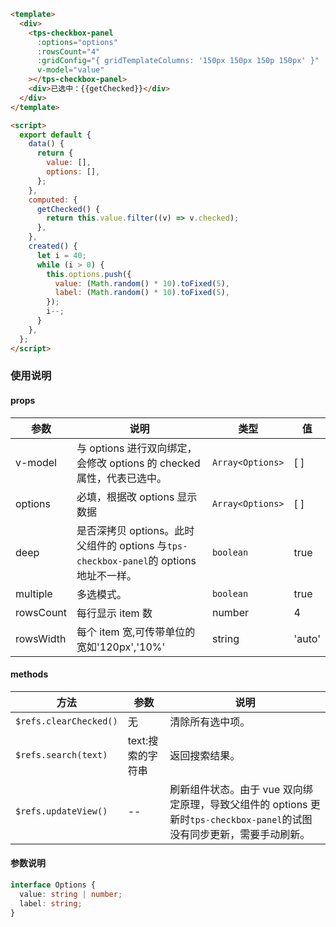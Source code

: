```html
<template>
  <div>
    <tps-checkbox-panel
      :options="options"
      :rowsCount="4"
      :gridConfig="{ gridTemplateColumns: '150px 150px 150p 150px' }"
      v-model="value"
    ></tps-checkbox-panel>
    <div>已选中：{{getChecked}}</div>
  </div>
</template>

<script>
  export default {
    data() {
      return {
        value: [],
        options: [],
      };
    },
    computed: {
      getChecked() {
        return this.value.filter((v) => v.checked);
      },
    },
    created() {
      let i = 40;
      while (i > 0) {
        this.options.push({
          value: (Math.random() * 10).toFixed(5),
          label: (Math.random() * 10).toFixed(5),
        });
        i--;
      }
    },
  };
</script>
```

### 使用说明

#### props

| 参数 | 说明 | 类型 | 值 |
| --- | --- | --- | --- |
| v-model | 与 options 进行双向绑定，会修改 options 的 checked 属性，代表已选中。 | `Array<Options>` | [ ] |
| options | 必填，根据改 options 显示数据 | `Array<Options>` | [ ] |
| deep | 是否深拷贝 options。此时父组件的 options 与`tps-checkbox-panel`的 options 地址不一样。 | `boolean` | true |
| multiple | 多选模式。 | `boolean` | true |
| rowsCount | 每行显示 item 数 | number | 4 |
| rowsWidth | 每个 item 宽,可传带单位的宽如'120px','10%' | string | 'auto' |

#### methods

| 方法 | 参数 | 说明 |
| --- | --- | --- |
| `$refs.clearChecked()` | 无 | 清除所有选中项。 |
| `$refs.search(text)` | text:搜索的字符串 | 返回搜索结果。 |
| `$refs.updateView()` | -- | 刷新组件状态。由于 vue 双向绑定原理，导致父组件的 options 更新时`tps-checkbox-panel`的试图没有同步更新，需要手动刷新。 |

#### 参数说明

```ts
interface Options {
  value: string | number;
  label: string;
}
```
